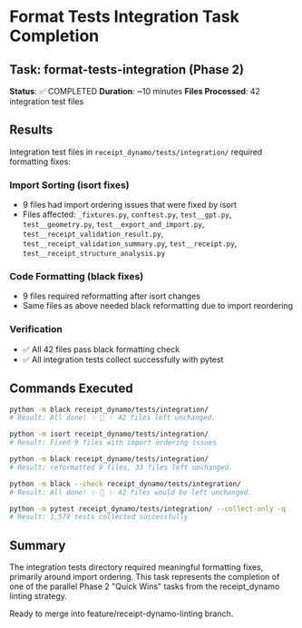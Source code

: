 # Format Tests Integration Task Completion

## Task: format-tests-integration (Phase 2)

**Status**: ✅ COMPLETED
**Duration**: ~10 minutes
**Files Processed**: 42 integration test files

## Results

Integration test files in `receipt_dynamo/tests/integration/` required formatting fixes:

### Import Sorting (isort fixes)
- 9 files had import ordering issues that were fixed by isort
- Files affected: `_fixtures.py`, `conftest.py`, `test__gpt.py`, `test__geometry.py`, `test__export_and_import.py`, `test__receipt_validation_result.py`, `test__receipt_validation_summary.py`, `test__receipt.py`, `test__receipt_structure_analysis.py`

### Code Formatting (black fixes)
- 9 files required reformatting after isort changes
- Same files as above needed black reformatting due to import reordering

### Verification
- ✅ All 42 files pass black formatting check
- ✅ All integration tests collect successfully with pytest

## Commands Executed

```bash
python -m black receipt_dynamo/tests/integration/
# Result: All done! ✨ 🍰 ✨ 42 files left unchanged.

python -m isort receipt_dynamo/tests/integration/
# Result: Fixed 9 files with import ordering issues

python -m black receipt_dynamo/tests/integration/
# Result: reformatted 9 files, 33 files left unchanged.

python -m black --check receipt_dynamo/tests/integration/
# Result: All done! ✨ 🍰 ✨ 42 files would be left unchanged.

python -m pytest receipt_dynamo/tests/integration/ --collect-only -q
# Result: 1,579 tests collected successfully
```

## Summary

The integration tests directory required meaningful formatting fixes, primarily around import ordering. This task represents the completion of one of the parallel Phase 2 "Quick Wins" tasks from the receipt_dynamo linting strategy.

Ready to merge into feature/receipt-dynamo-linting branch.
